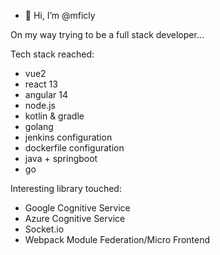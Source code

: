 - 👋 Hi, I’m @mficly
<!---
- 👀 I’m interested in ...
- 🌱 I’m currently learning ...
- 💞️ I’m looking to collaborate on ...
- 📫 How to reach me ...

mficly/mficly is a ✨ special ✨ repository because its `README.md` (this file) appears on your GitHub profile.
You can click the Preview link to take a look at your changes.
--->

On my way trying to be a full stack developer...

Tech stack reached:
- vue2
- react 13
- angular 14
- node.js
- kotlin & gradle
- golang
- jenkins configuration
- dockerfile configuration
- java + springboot
- go

Interesting library touched:
- Google Cognitive Service
- Azure Cognitive Service
- Socket.io
- Webpack Module Federation/Micro Frontend
